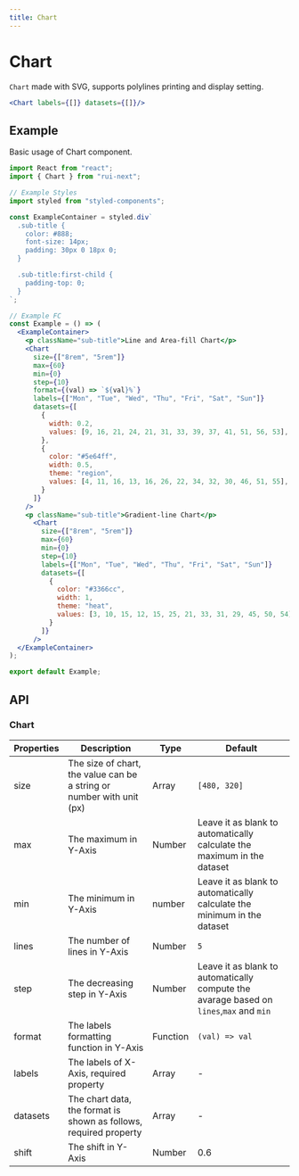 ```yaml
---
title: Chart
---
```


# Chart

`Chart` made with SVG, supports polylines printing and display setting.

```jsx
<Chart labels={[]} datasets={[]}/>
```

## Example

Basic usage of Chart component.

```jsx live=local
import React from "react";
import { Chart } from "rui-next";

// Example Styles
import styled from "styled-components";

const ExampleContainer = styled.div`
  .sub-title {
    color: #888;
    font-size: 14px;
    padding: 30px 0 18px 0;
  }

  .sub-title:first-child {
    padding-top: 0;
  }
`;

// Example FC
const Example = () => (
  <ExampleContainer>
    <p className="sub-title">Line and Area-fill Chart</p>
    <Chart
      size={["8rem", "5rem"]}
      max={60}
      min={0}
      step={10}
      format={(val) => `${val}%`}
      labels={["Mon", "Tue", "Wed", "Thu", "Fri", "Sat", "Sun"]}
      datasets={[
        {
          width: 0.2,
          values: [9, 16, 21, 24, 21, 31, 33, 39, 37, 41, 51, 56, 53],
        },
        {
          color: "#5e64ff",
          width: 0.5,
          theme: "region",
          values: [4, 11, 16, 13, 16, 26, 22, 34, 32, 30, 46, 51, 55],
        }        
      ]}
    />
    <p className="sub-title">Gradient-line Chart</p>
      <Chart
        size={["8rem", "5rem"]}
        max={60}
        min={0}
        step={10}
        labels={["Mon", "Tue", "Wed", "Thu", "Fri", "Sat", "Sun"]}
        datasets={[
          {
            color: "#3366cc",
            width: 1,
            theme: "heat",
            values: [3, 10, 15, 12, 15, 25, 21, 33, 31, 29, 45, 50, 54],
          }        
        ]}
      />
  </ExampleContainer>
);

export default Example;
```

## API

### Chart

Properties | Description | Type | Default
|----------|-------------|------|---------|
| size | The size of chart, the value can be a string or number with unit (px) | Array | `[480, 320]` |
| max | The maximum in Y-Axis | Number | Leave it as blank to automatically calculate the maximum in the dataset |
| min | The minimum in Y-Axis | number | Leave it as blank to automatically calculate the minimum in the dataset |
| lines | The number of lines in Y-Axis | Number | `5` |
| step | The decreasing step in Y-Axis | Number | Leave it as blank to automatically compute the avarage based on `lines`,`max` and `min`|
| format | The labels formatting function in Y-Axis | Function | `(val) => val` |
| labels | The labels of X-Axis, required property | Array | - |
| datasets | The chart data, the format is shown as follows, required property | Array | - |
| shift | The shift in Y-Axis | Number | 0.6 |
